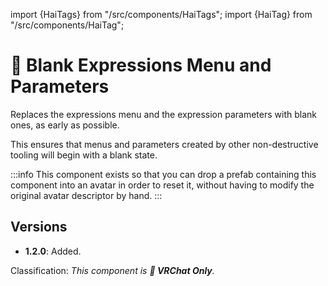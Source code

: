 ﻿import {HaiTags} from "/src/components/HaiTags";
import {HaiTag} from "/src/components/HaiTag";

# 💬 Blank Expressions Menu and Parameters

<HaiTags>
<HaiTag requiresVRChat={true} />
</HaiTags>

Replaces the expressions menu and the expression parameters with blank ones, as early as possible.

This ensures that menus and parameters created by other non-destructive tooling will begin with a blank state.

:::info
This component exists so that you can drop a prefab containing this component into an avatar in order to reset it,
without having to modify the original avatar descriptor by hand.
:::

## Versions

- **1.2.0**: Added.

Classification: *This component is **💬 VRChat Only**.*
